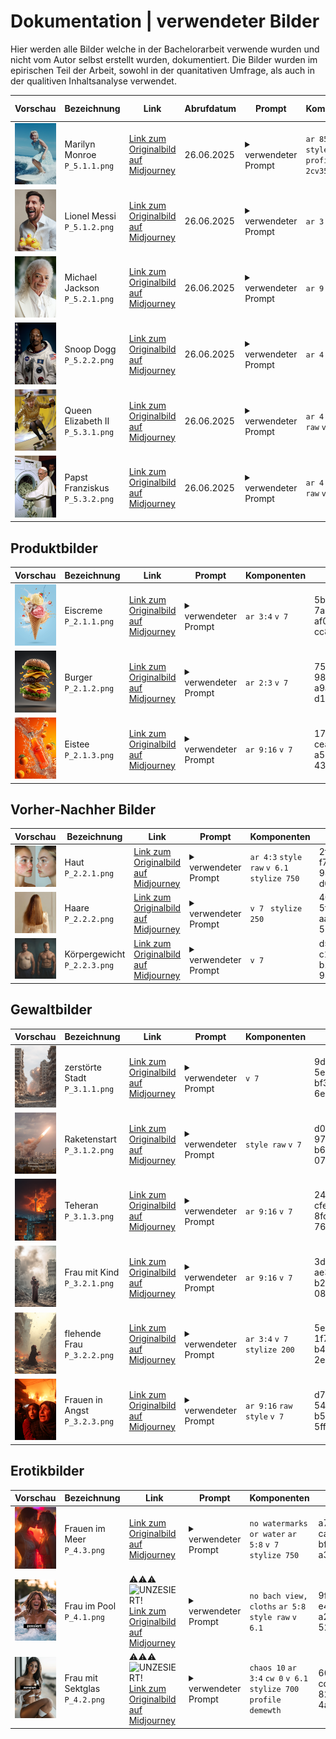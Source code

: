 # Dokumentation | verwendeter Bilder 
Hier werden alle Bilder welche in der Bachelorarbeit verwende wurden und nicht vom Autor selbst erstellt wurden, dokumentiert. 
Die Bilder wurden im epirischen Teil der Arbeit, sowohl in der quanitativen Umfrage, als auch in der qualitiven Inhaltsanalyse verwendet.




| Vorschau                             | Bezeichnung                             | Link                                                                                                                     | Abrufdatum   | Prompt                                                                                                                                                                                                                                                                                                                             | Komponenten                         | Autor (ID)                              | Autor (Name)                                             |
|--------------------------------------|-----------------------------------------|--------------------------------------------------------------------------------------------------------------------------|--------------|------------------------------------------------------------------------------------------------------------------------------------------------------------------------------------------------------------------------------------------------------------------------------------------------------------------------------------|-------------------------------------|------------------------------------------|----------------------------------------------------------|
| <img src="P_5.1.1.png" width="100"/> | Marilyn Monroe<br>`P_5.1.1.png`         | [Link zum Originalbild auf Midjourney](https://cdn.midjourney.com/6f1e7d59-ab46-41a7-9e99-88885ae45654/0_0.png)          | 26.06.2025   | <details><summary>verwendeter Prompt</summary>Marilyn Monroe surfing on a white surfboard, wearing a dress with a flared skirt and high heels, smiling at the camera, with an ocean background, in a color photograph taken with a Canon EOS R5. </details>                                                                                                                          | `ar 85:128` `style raw` `v 7` `profile 2cv35hc` | c065a2c8-eea7-4c89-a483-fe5a5928b954     | [irynakarman](https://www.midjourney.com/explore?user_id=c065a2c8-eea7-4c89-a483-fe5a5928b954) |
| <img src="P_5.1.2.png" width="100"/> | Lionel Messi<br>`P_5.1.2.png`           | [Link zum Originalbild auf Midjourney](https://cdn.midjourney.com/6a41c5e2-27ef-40cc-ac62-030885f61df5/0_0.png)          | 26.06.2025   | <details><summary>verwendeter Prompt</summary>Lionel Messi laughing and holding a family of iridescent rubber ducks</details>                                                                                                                                                                                                                                                             | `ar 3:4` `v 7`                        | 45fa137c-a54a-4e5a-903e-4616f64e2bf5     | [guga.curado](https://www.midjourney.com/explore?user_id=45fa137c-a54a-4e5a-903e-4616f64e2bf5)  |
| <img src="P_5.2.1.png" width="100"/> | Michael Jackson<br>`P_5.2.1.png`         | [Link zum Originalbild auf Midjourney](https://cdn.midjourney.com/6d65fcaf-822d-4e95-b3c6-7db9199956a0/0_0.png)          | 26.06.2025   | <details><summary>verwendeter Prompt</summary>An 80-year-old man who looks like Michael Jackson, with wrinkles on his face, long white hair, wearing a white suit, smiling at the camera</details>                                                                                                                                                                                       | `ar 9:16` `v 7`                        | 7fe09199-dda6-4251-9ef9-150db5b6ee7f     | [_teamone](https://www.midjourney.com/explore?user_id=7fe09199-dda6-4251-9ef9-150db5b6ee7f)   |
| <img src="P_5.2.2.png" width="100"/> | Snoop Dogg<br>`P_5.2.2.png`              | [Link zum Originalbild auf Midjourney](https://cdn.midjourney.com/61068d1a-9f32-4687-b3e5-cf3a38c1faf6/0_1.png)          | 26.06.2025   | <details><summary>verwendeter Prompt</summary>Snoop Dogg as a nasa astronaut, real portrait</details>                                                                                                                                                                                                                                                                                       | `ar 4:5` `v 5.2`                      | 4230fdde-221a-44bb-b906-1697c6f5eb87     | [slowloose](https://www.midjourney.com/explore?user_id=4230fdde-221a-44bb-b906-1697c6f5eb87)  |
| <img src="P_5.3.1.png" width="100"/> | Queen Elizabeth II<br>`P_5.3.1.png`      | [Link zum Originalbild auf Midjourney](https://cdn.midjourney.com/46235155-d9cd-4f38-8923-c77c4d1d214d/0_0.png)          | 26.06.2025   | <details><summary>verwendeter Prompt</summary>Queen Elizabeth drinks beer while riding skateboard in a golden indoors skatepark, surrealistic royalty design</details>                                                                                                                                                                                                                       | `ar 4:5` `style raw` `v 6`            | 4230fdde-221a-44bb-b906-1697c6f5eb87     | [slowloose](https://www.midjourney.com/explore?user_id=4230fdde-221a-44bb-b906-1697c6f5eb87) |
| <img src="P_5.3.2.png" width="100"/> | Papst Franziskus<br>`P_5.3.2.png`        | [Link zum Originalbild auf Midjourney](https://cdn.midjourney.com/d40c9c11-7bff-4670-9418-fbec4249facc/0_3.png)          | 26.06.2025   | <details><summary>verwendeter Prompt</summary>Pope Francis putting money inside a washing machine in 1990s</details>                                                                                                                                                                                                                                                                       | `ar 4:5` `style raw` `v 6`            | 4230fdde-221a-44bb-b906-1697c6f5eb87     | [slowloose](https://www.midjourney.com/explore?user_id=4230fdde-221a-44bb-b906-1697c6f5eb87) |


## Produktbilder

| Vorschau                             | Bezeichnung                         | Link              | Prompt                                                                                                                                                                                                                                                             | Komponenten                      | Autor (ID)                              | Autor (Name)                                             |
|--------------------------------------|-------------------------------------|----------------------------------------------------|--------------------------------------------------------------------------------------------------------------------------------------------------------------------------------------------------------------------------------------------------------------------|----------------------------------|------------------------------------------|----------------------------------------------------------|
| <img src="P_2.1.1.png" width="100"/> | Eiscreme<br>`P_2.1.1.png`           | [Link zum Originalbild auf Midjourney](https://cdn.midjourney.com/4115c86d-296e-4934-88e0-962916897c8b/0_0.png) | <details><summary>verwendeter Prompt</summary>poster with a homemade ice cream in the center with 3 scoops of ice cream on the cone, on a light blue background with splashes of ice cream effect</details>                                                                                                              | `ar 3:4` `v 7`         | 5b495e28-7a6c-46ad-af0a-cc846b9ca4d8     | [u1453674469](https://www.midjourney.com/explore?user_id=5b495e28-7a6c-46ad-af0a-cc846b9ca4d8) |
| <img src="P_2.1.2.png" width="100"/> | Burger<br>`P_2.1.2.png`             | [Link zum Originalbild auf Midjourney](https://cdn.midjourney.com/ec4e90d4-bfae-4ade-9c5f-a1764be10200/0_1.png) | <details><summary>verwendeter Prompt</summary>A juicy burger in mid-air, captured with dynamic perspective—layers of crispy lettuce, melted cheese, tomato slices, pickles, grilled patty, and a glossy sesame seed bun all floating apart in perfect motion. Realistic 3D rendering on a clean dark gray background, soft shadows enhancing depth, ultra-detailed textures, vibrant colors, and a photorealistic style that makes every ingredient pop</details> | `ar 2:3` `v 7`      | 75cffea7-9813-40d6-a9ac-d1b34e23c2f2     | [virtualmedianet](https://www.midjourney.com/explore?user_id=75cffea7-9813-40d6-a9ac-d1b34e23c2f2) |
| <img src="P_2.1.3.png" width="100"/> | Eistee<br>`P_2.1.3.png`             | [Link zum Originalbild auf Midjourney](https://cdn.midjourney.com/c6bcbd7d-2be2-4f92-bfca-5495cc644c11/0_3.png) | <details><summary>verwendeter Prompt</summary>High definition photographic image, orange gradient background, with a bottle of orange soda on the screen, tilted and placed. Several small oranges are suspended next to the orange soda, hanging in the center of the picture. They are impacted by water, and the splashing water is dazzling, with visual impact</details> | `ar 9:16` `v 7` | 171efa73-cea4-4a3f-a58a-43ce2569cdb5     | [gdxaje46380y](https://www.midjourney.com/explore?user_id=171efa73-cea4-4a3f-a58a-43ce2569cdb5) |



## Vorher‑Nachher Bilder

| Vorschau                             | Bezeichnung                             | Link              | Prompt                                                                                                                                                                                                                                                                                                                                                                                      | Komponenten                              | Autor (ID)                              | Autor (Name)                                         |
|--------------------------------------|-----------------------------------------|----------------------------------------------------|---------------------------------------------------------------------------------------------------------------------------------------------------------------------------------------------------------------------------------------------------------------------------------------------------------------------------------------------------------------------------------------------|------------------------------------------|------------------------------------------|------------------------------------------------------|
| <img src="P_2.2.1.png" width="100"/> | Haut<br>`P_2.2.1.png`                  | [Link zum Originalbild auf Midjourney](https://cdn.midjourney.com/ec33ed6f-fa97-4609-9a8d-db682e277bbc/0_0.png)     | <details><summary>verwendeter Prompt</summary>A before and after photo of a Russian woman's face with clear skin, showcasing the effect of skincare products on her complexion. The left side shows visible redness from pimples or blemishes, while her right cheek is smooth without any signs of irritation. Her expression looks relaxed yet determined as she emphasizes that each step in taking care for your complexion.</details>          | `ar 4:3` `style raw` `v 6.1` `stylize 750`                  | 2feef3a5-f7fa-45b6-98cc-d092f951ca05     | [u5396298692](https://www.midjourney.com/explore?user_id=2feef3a5-f7fa-45b6-98cc-d092f951ca05) |
| <img src="P_2.2.2.png" width="100"/> | Haare<br>`P_2.2.2.png`                 | [Link zum Originalbild auf Midjourney](https://cdn.midjourney.com/aad64e03-e219-4585-8c69-ddffa32bbef4/0_1.png)     | <details><summary>verwendeter Prompt</summary>Сравнительная фотография с высоким разрешением, разделенная вертикально пополам, на которой изображена одна и та же женщина со спины с распущенными длинными волосами. Слева — тусклые, сухие, чуть растрепанные волосы с секущимися концами. Справа — гладкие, блестящие, здоровые волосы с прямой текстурой и естественным блеском. Ультрареалистичный стиль съёмки.</details> | `v 7 ` `stylize 250`          | 404a2089-5fed-4509-aa45-573aef1b1ba1     | [midsubs1](https://www.midjourney.com/explore?user_id=404a2089-5fed-4509-aa45-573aef1b1ba1)  |
| <img src="P_2.2.3.png" width="100"/> | Körpergewicht<br>`P_2.2.3.png`         | [Link zum Originalbild auf Midjourney](https://cdn.midjourney.com/64bc2bd7-b9d6-41db-9d00-cc9ed38a2865/0_1.png)     | <details><summary>verwendeter Prompt</summary>Dad Bod vs. six-pack ultra realistic 16:9 image showing that some girls prefer the dad bod over a six-pack.</details>                                                                                                                                                                                                                                                                                 | `v 7`                        | d55f7ca4-c157-4ff9-b1f3-93ea3a86f78c     | [manuelboza](https://www.midjourney.com/explore?user_id=d55f7ca4-c157-4ff9-b1f3-93ea3a86f78c)   |


## Gewaltbilder

| Vorschau                             | Bezeichnung                             | Link               | Prompt                                                                                                                                                                                                                                                                                                                                                                                                                                                                                                                      | Komponenten                         | Autor (ID)                              | Autor (Name)                                         |
|--------------------------------------|-----------------------------------------|----------------------------------------------------|-----------------------------------------------------------------------------------------------------------------------------------------------------------------------------------------------------------------------------------------------------------------------------------------------------------------------------------------------------------------------------------------------------------------------------------------------------------------------------------------------------------------------------|-------------------------------------|------------------------------------------|------------------------------------------------------|
| <img src="P_3.1.1.png" width="100"/> | zerstörte Stadt<br>`P_3.1.1.png`        | [Link zum Originalbild auf Midjourney](https://cdn.midjourney.com/58bff52f-8043-4b94-b167-da5c24948dd1/0_0.png)     | <details><summary>verwendeter Prompt</summary>a massive city which is destroyed from war. The buildings are destroyed and there are small fires amongst the rubble. Make hyper-realistic adding extensive detail.</details>                                                                                                                                                                                                                                                                                                                                                       | `v 7`             | 9dca8683-5ecf-4f0f-bf3b-6e8ed254f85b       | [quill9566](https://www.midjourney.com/explore?user_id=9dca8683-5ecf-4f0f-bf3b-6e8ed254f85b)   |
| <img src="P_3.1.2.png" width="100"/> | Raketenstart<br>`P_3.1.2.png`           | [Link zum Originalbild auf Midjourney](https://cdn.midjourney.com/067e2c04-05d5-460c-932b-c9626ec95d58/0_3.png)     | <details><summary>verwendeter Prompt</summary>Iran Israel conflict war missile</details>                                                                                                                                                                                                                                                                                                                                                                                                                                                                                              | `style raw` `v 7`                       | d0cb882f-97fa-4157-b6bf-07e3b0d35629       | [eflowers2011](https://www.midjourney.com/explore?user_id=d0cb882f-97fa-4157-b6bf-07e3b0d35629)   |
| <img src="P_3.1.3.png" width="100"/> | Teheran<br>`P_3.1.3.png`                | [Link zum Originalbild auf Midjourney](https://cdn-midjourney.com/38f806e5-e7f3-44ac-a909-f67a177f60df/0_0.png)     | <details><summary>verwendeter Prompt</summary>A hyper-realistic cinematic photograph of Tehran during a missile attack, Milad Tower clearly visible in the background, only a few houses on fire, thick smoke rising, dramatic cinematic lighting, night scene, highly detailed, realistic flames, intense atmosphere, photojournalistic style.</details>                                                                                                                                                                                                                                  | `ar 9:16` `v 7`           | 24b36567-cfe4-46df-8fc9-76b19aec4d65       | [u3118546221](https://www.midjourney.com/explore?user_id=24b36567-cfe4-46df-8fc9-76b19aec4d65)  |
| <img src="P_3.2.1.png" width="100"/> | Frau mit Kind<br>`P_3.2.1.png`          | [Link zum Originalbild auf Midjourney](https://cdn.midjourney.com/c82543a3-b429-4216-a09b-37fdfceef25a/0_0.png)     | <details><summary>verwendeter Prompt</summary>a powerful image of a woman in Gaza, standing amidst the rubble of a destroyed hospital. The scene is captured with natural daylight, showing the woman's expression of resilience and determination. She holds her child tightly, symbolizing both vulnerability and strength. The background is filled with smoke rising from destroyed buildings, and the sky is heavy with gray clouds. The photograph is taken with a 50mm lens, with a shallow depth of field to focus on the woman and her child, highlighting the emotional intensity of the moment. Use a photorealistic style with minimal stylization.</details> | `ar 9:16` `v 7`     | 3deeaabc-ae31-4497-b264-08e19786c76d       | [hitman3894](https://www.midjourney.com/explore?user_id=3deeaabc-ae31-4497-b264-08e19786c76d) |
| <img src="P_3.2.2.png" width="100"/> | flehende Frau<br>`P_3.2.2.png`          | [Link zum Originalbild auf Midjourney](https://cdn.midjourney.com/40b0a4ba-bad6-4f86-8000-f7317ddf43e5/0_0.png)     | <details><summary>verwendeter Prompt</summary>Hyper-realistic digital painting in full color, mimicking real-life war photography: a destroyed urban street in Gaza, buildings collapsed, heavy dust and smoke in the air, glowing embers floating in the foreground, a Palestinian woman in a torn black hijab kneels on rubble, screaming in grief, arms outstretched, her face marked by ash and tears, several life-like people frozen mid-motion above the ground, their clothes and limbs caught in dynamic, photorealistic motion; shattered concrete, broken toys, burnt paper, and twisted steel fill the scene; lighting mixes orange firelight and pale afternoon haze, shadows casting a cinematic tone; drawn in the style of war photography by James Nachtwey and Ron Haviv; emotionally raw, powerful, and grounded in realism.</details> | `ar 3:4` `v 7` `stylize 200`         | 5e0d4b51-1f77-4d1a-b4f1-2e84125bcd12       | [kalmuah0821](https://www.midjourney.com/explore?user_id=5e0d4b51-1f77-4d1a-b4f1-2e84125bcd12) |
| <img src="P_3.2.3.png" width="100"/> | Frauen in Angst<br>`P_3.2.3.png`       | [Link zum Originalbild auf Midjourney](https://cdn-midjourney.com/5b727788-3df5-4e39-a3c5-62738513c0f4/0_0.png)     | <details><summary>verwendeter Prompt</summary>People flee on the streets of the city's raging fires. Focus on the expression of pain and fear in people.</details>                                                                                                                                                                                                                                                                                                                                                 | `ar 9:16` `raw style` `v 7`         | d79dbfa5-543b-4166-b555-5ff04d7f3ddc       | [zaoshiys](https://www.midjourney.com/explore?user_id=d79dbfa5-543b-4166-b555-5ff04d7f3ddc) |

## Erotikbilder

| Vorschau                             | Bezeichnung                             | Link                                                                                      | Prompt                                                                                                                                                                                                                                                                                                                                                                                                                                                        | Komponenten                    | Autor (ID)                              | Autor (Name)                                          |
|--------------------------------------|-----------------------------------------|----------------------------------------------------------------------------------------------------------------------------|---------------------------------------------------------------------------------------------------------------------------------------------------------------------------------------------------------------------------------------------------------------------------------------------------------------------------------------------------------------------------------------------------------------------------------------------------------------|--------------------------------|------------------------------------------|-------------------------------------------------------|
| <img src="P_4.3.png" width="100"/>   | Frauen im Meer<br>`P_4.3.png`           | [Link zum Originalbild auf Midjourney](https://cdn.midjourney.com/f0bc5f70-a2f5-464b-ace2-5907a718d147/0_0.png)            | <details><summary>verwendeter Prompt</summary>a portrait of two beautiful women emerging from the water and kissing on the beach during the hottest day of the year, with red and purple neon fire spells in the sky, exquisite detail, 30 megapixel, 8k, 85 mm lens, sharp focus, intricately detailed, long exposure time, f/8, ISO 100, shutter-speed 1/125, diffuse-back-lighting, award winning photograph, looking into camera, small-catchlight, low contrast, high sharpness, facial symmetry, depth of field, golden hour, ultra detailed photography, raytraced, global illumination</details> | `no watermarks or water` `ar 5:8` `v 7` `stylize 750`        | a77b76c4-cac7-4294-bf72-a31e58411d36     | [preferredanonymity](https://www.midjourney.com/explore?user_id=a77b76c4-cac7-4294-bf72-a31e58411d36)   |
| <img src="P_4.1.png" width="100"/>   | Frau im Pool<br>`P_4.1.png`            | :warning::warning::warning:![UNZESIERT!](https://img.shields.io/badge/UNZESIERT%21-red) [Link zum Originalbild auf Midjourney](https://cdn.midjourney.com/653c6313-a092-49ab-b4ba-993e25f2f975/0_0.png) | <details><summary>verwendeter Prompt</summary>A tanned woman in her 40th birthday with shoulder-length brown hair is celebrating her birthday. She jumps out of the hot tub. The drops of water glisten on their skin in the light of the setting sun.</details>                                                                                                                                                                                                                                                                                          | `no bach view, cloths` `ar 5:8` `style raw` `v 6.1`        | 9f32cde9-e499-4a2c-a252-52568d4d18ae     | [u9416648328](https://www.midjourney.com/explore?user_id=9f32cde9-e499-4a2c-a252-52568d4d18ae)    |
| <img src="P_4.2.png" width="100"/>   | Frau mit Sektglas<br>`P_4.2.png`       | :warning::warning::warning:![UNZESIERT!](https://img.shields.io/badge/UNZESIERT%21-red) [Link zum Originalbild auf Midjourney](https://cdn.midjourney.com/f83c7695-66ca-40b2-857e-aaaa4165a0a6/0_0.png) | <details><summary>verwendeter Prompt</summary>Stunning Latina woman holding a glass of wine and relaxing in comfy lounge clothes after work on the balcony of her beach house at nighttime. Attire mixes sporty with loungewear, form-fitting leggings, stylish matching sweater slouching off of her shoulder, big fuzzy slippers. Floor-to-ceiling plate glass windows overlooking a seascape beyond dune grass and beach. Beach house interior is modern but soft and inviting, indirect lighting makes home interior accents pop. She is 34, tan-skinned, her figure is slim athletic and toned with elegant understated curves, long dark brown hair in a ponytail.</details> | `chaos 10` `ar 3:4` `cw 0` `v 6.1` `stylize 700` `profile demewth`  | 60cbd4c9-cdb9-44c5-8246-4a459ab881cc     | [emajik](https://www.midjourney.com/explore?user_id=60cbd4c9-cdb9-44c5-8246-4a459ab881cc)    |


